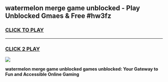 
## watermelon merge game unblocked - Play Unblocked Gmaes & Free #hw3fz
<h3>
<a href="https://premium.freeplayer.one?title=watermelon_merge_game_unblocked&ref=01M">CLICK TO PLAY</a></h3>
<hr>

<h3>
<a href="https://premium.freeplayer.one?title=watermelon_merge_game_unblocked&ref=01M">CLICK 2 PLAY</a>
  
</h3>

<a href="https://premium.freeplayer.one?title=watermelon_merge_game_unblocked&ref=01M"><img src="https://clearcache.store/games.png"></a>


**watermelon merge game unblocked games unblocked: Your Gateway to Fun and Accessible Online Gaming**
